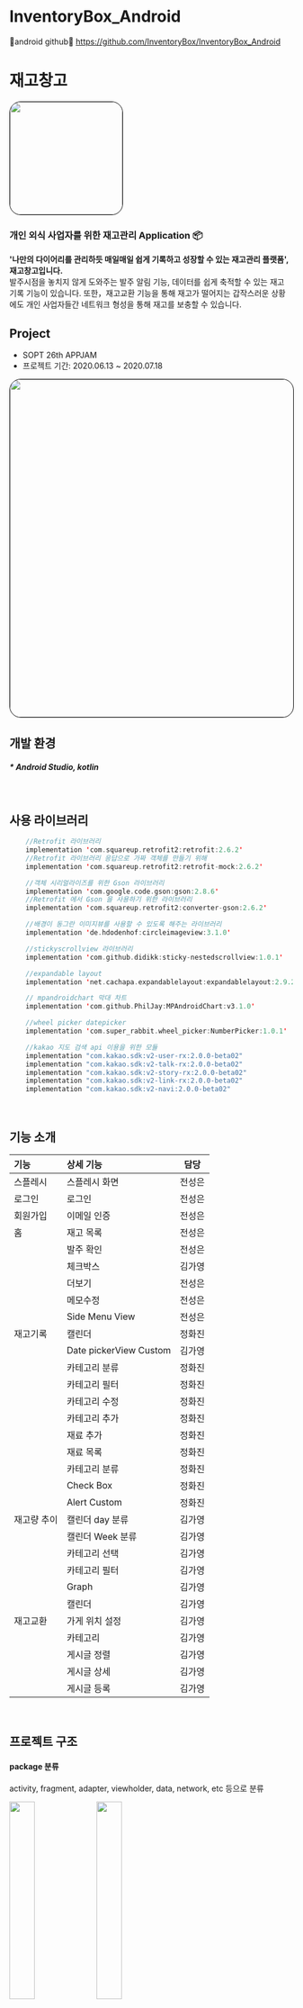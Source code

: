 
# InventoryBox_Android
🦖android github🦖 https://github.com/InventoryBox/InventoryBox_Android
<br>


# 재고창고
<img style="border: 1px solid black !important; border-radius:20px; " src="https://user-images.githubusercontent.com/63707317/86824314-f1be6380-c0c8-11ea-8893-e5856316f338.png" width="200px" />

###  개인 외식 사업자를 위한 재고관리 Application 📦
<b>'나만의 다이어리를 관리하듯 매일매일 쉽게 기록하고 성장할 수 있는 재고관리 플랫폼', 재고창고입니다. </b><br/>
발주시점을 놓치지 않게 도와주는 발주 알림 기능, 데이터를 쉽게 축적할 수 있는 재고 기록 기능이 있습니다. 
또한，재고교환 기능을 통해 재고가 떨어지는 갑작스러운 상황에도 개인 사업자들간 네트워크 형성을 통해 재고를 보충할 수 있습니다.
 <br>

## Project
* SOPT 26th APPJAM 
* 프로젝트 기간: 2020.06.13 ~ 2020.07.18

<img style="border: 1px solid black !important; border-radius:20px; " src="https://user-images.githubusercontent.com/63707317/86822421-92f7ea80-c0c6-11ea-965f-0d14951ce44e.png" width="600px" />
<br>

## 개발 환경
##### * Android Studio, kotlin
<br>

## 사용 라이브러리  
```kotlin
    //Retrofit 라이브러리
    implementation 'com.squareup.retrofit2:retrofit:2.6.2'
    //Retrofit 라이브러리 응답으로 가짜 객체를 만들기 위해
    implementation 'com.squareup.retrofit2:retrofit-mock:2.6.2'

    //객체 시리얼라이즈를 위한 Gson 라이브러리
    implementation 'com.google.code.gson:gson:2.8.6'
    //Retrofit 에서 Gson 을 사용하기 위한 라이브러리
    implementation 'com.squareup.retrofit2:converter-gson:2.6.2'

    //배경이 동그란 이미지뷰를 사용할 수 있도록 해주는 라이브러리
    implementation 'de.hdodenhof:circleimageview:3.1.0'

    //stickyscrollview 라이브러리
    implementation 'com.github.didikk:sticky-nestedscrollview:1.0.1'

    //expandable layout
    implementation 'net.cachapa.expandablelayout:expandablelayout:2.9.2'

    // mpandroidchart 막대 차트
    implementation 'com.github.PhilJay:MPAndroidChart:v3.1.0'

    //wheel picker datepicker
    implementation 'com.super_rabbit.wheel_picker:NumberPicker:1.0.1'

    //kakao 지도 검색 api 이용을 위한 모듈
    implementation "com.kakao.sdk:v2-user-rx:2.0.0-beta02"
    implementation "com.kakao.sdk:v2-talk-rx:2.0.0-beta02"
    implementation "com.kakao.sdk:v2-story-rx:2.0.0-beta02"
    implementation "com.kakao.sdk:v2-link-rx:2.0.0-beta02"
    implementation "com.kakao.sdk:v2-navi:2.0.0-beta02"

```

<br>
    
## 기능 소개
| 기능 | 상세 기능 | 담당 |
 |:--------|:--------|:--------:| 
 | 스플레시 | 스플레시 화면 | 전성은 | 
 | 로그인 | 로그인 | 전성은 | 
 | 회원가입 | 이메일 인증 | 전성은 |
 | 홈 | 재고 목록 | 전성은 | 
 |  | 발주 확인 | 전성은 |
 |  | 체크박스 | 김가영 |
 |  | 더보기 | 전성은 |
 |  | 메모수정 | 전성은 |
 |  | Side Menu View | 전성은 |
 | 재고기록 | 캘린더 | 정화진 |
 |  | Date pickerView Custom| 김가영 |
 |  | 카테고리 분류 | 정화진 |
 |  | 카테고리 필터 | 정화진 |
 |  | 카테고리 수정 | 정화진 |
 |  | 카테고리 추가 | 정화진 |
 |  | 재료 추가 | 정화진 |
 |  | 재료 목록 | 정화진 |
 |  | 카테고리 분류 | 정화진 |
 |  | Check Box | 정화진 |
 |  | Alert Custom | 정화진 |
 | 재고량 추이 | 캘린더 day 분류 | 김가영 |
 | | 캘린더 Week 분류 | 김가영 |
 | | 카테고리 선택 | 김가영 |
 | | 카테고리 필터 | 김가영 |
 | | Graph | 김가영 |
 | | 캘린더 | 김가영 |
 | 재고교환 | 가게 위치 설정 | 김가영 |
 | | 카테고리 | 김가영 |
 | | 게시글 정렬 | 김가영 |
 | | 게시글 상세 | 김가영 |
 | | 게시글 등록 | 김가영 |
 <br>

## 프로젝트 구조
#### package 분류
activity, fragment, adapter, viewholder, data, network, etc 등으로 분류
<div>
<img src="https://user-images.githubusercontent.com/51014789/86890258-ff5f0200-c137-11ea-9c0d-9a2b7186c357.PNG" width="30%">
<img src="https://user-images.githubusercontent.com/51014789/86890495-5b298b00-c138-11ea-9524-b49bc3198f9e.PNG" width="30%">
</div>
 
<br>

## 핵심 기능 구현 방법 및 구현 화면
#### <회원가입 및 로그인>




#### <홈>

체크박스 - onHomeCheckLister를 이용하여 체크박스와 체크리스트를 연결 <br>
'자세히' 버튼을 눌러 최근 5일의 재고 추이를 확인 - expandable list view 와 MPAndroidChart 이용 <br>

<br>
<div>
<img src="https://user-images.githubusercontent.com/51014789/86896139-82845600-c140-11ea-856b-2d6f2bb3d5aa.PNG" width="23%">
<img src="https://user-images.githubusercontent.com/51014789/86896147-86b07380-c140-11ea-8d2a-4bd247ec5d36.PNG" width="23%">
<img src="https://user-images.githubusercontent.com/51014789/86896766-70ef7e00-c141-11ea-96e3-8e67acb837ca.PNG" width="23%">
</div>
<br>  
  
#### <재고 기록>

WheelPicker 라이브러리를 이용하여 커스텀 데이트 피커 제작<br>


<div>
<img src = "https://user-images.githubusercontent.com/61824695/87776889-76487900-c863-11ea-8322-7b21cb50cd7a.png" width="23%">
<img src = "https://user-images.githubusercontent.com/61824695/87776955-9415de00-c863-11ea-84be-02152dbf068f.png" width = "23%">
<img src = "https://user-images.githubusercontent.com/61824695/87776699-2073d100-c863-11ea-822c-28ece52d3e8d.png" width = "23%">
</div>
<br>

#### <재고량 추이>

MPAndroidChart 이용하여 주간 그래프 구현<br>
MPAndroidChart 이용하여 비교 그래프 구현<br>
<div>
<img src="https://user-images.githubusercontent.com/61824695/87776524-e0ace980-c862-11ea-85f6-0993f9dec3c5.png" width="23%">
<img src="https://user-images.githubusercontent.com/61824695/87776606-00dca880-c863-11ea-8f72-a2e56ba741b1.png width="23%">
</div>
<br>

#### <재고 교환>

Kakao API 이용, 주소 검색 <br>

<div>
<img src="https://user-images.githubusercontent.com/60654009/87759503-5f952880-c849-11ea-8cc0-68f2eef84779.png" width="23%">
</div>
<br>
 
## A-1 ConstraintLayout을 사용한 화면 개발
### 1. match_constraint, chain, guideline 등 constraintLayout의 다양한 속성 활용

레이아웃을 짤 때 margin으로 여백을 주기보다는 constraintLayout의 guideline 속성을 이용하여 뷰들을 guideline에 맞추었다. <br>
ex)
<br>
<div>
 <img src="https://user-images.githubusercontent.com/51014789/87706249-24a7dc00-c7da-11ea-99aa-e57e6a2aca6a.PNG" width="23%">
 <img src="https://user-images.githubusercontent.com/51014789/87706625-c7605a80-c7da-11ea-99c6-d81337661169.PNG" width="23%">
 <img src="https://user-images.githubusercontent.com/51014789/86891495-e8211400-c139-11ea-9a06-05d28b1a8aa5.PNG" width="22%">
 <img src="https://user-images.githubusercontent.com/60654009/86902091-73090b00-c148-11ea-882e-32e91df68466.png" width="23%">
</div>
<br>
 
* activity_login.xml에서 guideline과 match_constraint 이용
guideline을 이용하여 양쪽 여백을 맞추고 뷰들의 width를 match_constraint로 하여 guideline에 꽉 차게 지정했다.

* activity_sign_up.xml에서 match_constraint, chain, guideline 이용
guideline을 이용하여 양쪽 여백을 맞추고 뷰들의 width를 match_constraint로 하여 guideline에 꽉 차게 지정했고, chain을 이용하여 각 뷰들을 연결했다.

* activity_drawer.xml에서 chain 속성 활용
각 항목들을 프로필 constraintlayout과 chain으로 연결하고 Vertical chainStyle을 packed로 지정하여 붙였다.

* activity_drawer.xml에서 match_constraint 속성 활용
레이아웃에 각 메뉴들을 꽉 차게 맞추기 위해 모든 메뉴들의 layut_width에 0dp로 match_constraint 속성을 적용했다.

* activity_add.xml에서 guidline 속성 활용

* fragment_graph_detail.xml 에서 guideline 속성, match_constraint 사용

* fragment_graph_detail.xml 에서 guideline 속성 활용
왼쪽에 같은 margin 값을 주기 위해 guideline을 만든 후 constraint 적용
<br>

### 2. 제약조건의 연관성
뷰를 부모와 연관지어 여백을 적용하는 방식이 아니라 가까운 뷰에게 제약조건을 걸어 여백을 통해 위치를 지정했다.

<br>

### 3. width, height 속성에 match_parent, wrap_content, match_constraint 위주로 사용

* textView의 text 내용에 따라 크기가 달라져야 하는 경우가 많기 때문에 width 속성에 wrap_content 속성 위주로 사용
ex) 사용자 이름, 주소, 날짜, 발주 확인 목록 등
* activity_drawer.xml에 match_constraint를 활용하여 레이아웃에 각 메뉴들을 꽉 차게 지정
* 회원가입, 로그인 뷰에서 match_constraint를 활용하여 guideline에 각 editText 뷰들을 꽉 차게 지정

<br>

## A-2 kotlin collection의 확장함수 사용 / custom 확장 함수 사용

### kotlin collection의 확장함수 사용
#### map

GraphFragment 에서 category에 해당하는 값들을 새로운 arrayList에 넣어 adapter 에 반영해주기
```kotlin
if(category_idx>1){  
  sorted_datas_graph = datas_graph.filter {  
  it.categoryIdx==category_idx  
    }.toMutableList()
graph_adapter.datas = sorted_datas_graph
graph_adapter.notifyDataSetChanged()
```

ExchangeFoodFragment, ExchangeProductFragment 에서 해당하는 data 들만 넣어주기
```kotlin
for(data in it.data.postInfo){  
  datas.add(data)  
}  
val sorted : MutableList<PostInfo> = datas.filter {data->  
  data.isFood==1  
}.toMutableList()  
exchangeRVAdapter.datas=sorted  
exchangeRVAdapter.notifyDataSetChanged()
' ' 



### custom 확장 함수 사용
#### customEnqueue

kotlin extension을 이용한 메소드를 적용하였다. 통신 부분마다 customEnqueue 함수를 이용하여 반복되는 요소들을 줄일 수 있었다.

```kotlin
fun<ResponseType> Call<ResponseType>.customEnqueue(
    onFail:()-> Unit={ Log.d("network", "통신 실패")},
    onSuccess:(ResponseType)->Unit,
    onError:()->Unit={}
){
    this.enqueue(object: Callback<ResponseType> {
        override fun onFailure(call: Call<ResponseType>, t: Throwable){
            onFail()
            Log.d("network", t.message)
        }

        override fun onResponse(call: Call<ResponseType>, response: Response<ResponseType>){
            response.body()?.let{
                onSuccess(it)
            }?:onError()
            Log.d("network", response.message())
            Log.d("network", response.code().toString())
        }
    })
}
```

#### getColorFromRes
```kotlin
// color res id로부터 color 값 반환
fun Context.getColorFromRes(color:Int):Int{
    return ContextCompat.getColor(this, color)
}
```

#### draw5DaysGraph
```kotlin
// datas : 최근 5일 재고량 int arraylist
// day : 마지막 재고량의 요일 - 일요일(0) ~ 토요일(6)
fun BarChart.draw5DaysGraph(context: Context, datas : ArrayList<Int>, day : Int, count_noti:Int) {

    this.setTouchEnabled(false)
    datas.add(0,-1)
    datas.add(0,-1)

    var data : BarData = createChartData(context, datas,count_noti)
    configureChartAppearance( this,context, day)
    prepareChartData(context, this, data)

    //bar 위에 value 위치하도
    this.setDrawValueAboveBar(true)
    //알림 개수 라인 그리기
    if(count_noti != -1){
        drawAxisLine(context, this, count_noti)
    }
}

// num에 해당하는 value의 수평선 그린
private fun drawAxisLine(context: Context, barchart : BarChart, num : Int) {
    val line : LimitLine = LimitLine(num.toFloat(), "발주 알림 개수 $num")
    barchart.axisLeft.addLimitLine(line)
    line.lineColor= context.getColorFromRes(R.color.yellow)
    line.labelPosition = LimitLine.LimitLabelPosition.LEFT_TOP
    line.lineWidth=1f
    line.textColor = context.getColorFromRes(R.color.yellow)
    line.typeface = ResourcesCompat.getFont(context, R.font.nanum_square_extra_bold )
    line.textSize = 12f
    // y 축으로부터 거리 설정
    line.yOffset=3f
//    line.xOffset=-10f
//    barchart.animateX(2000)
//    barchart.animateY(2000)

}

// 데이터 받아서다
private fun prepareChartData(context: Context, barchart : BarChart, data: BarData) {
    //value text size 설정
    data.setValueTextSize(12f)
    // text color 설
    data.setValueTextColor(context.getColorFromRes(R.color.darkgrey))
    barchart.data=data
    barchart.invalidate()
}

// BarData만들기
private fun createChartData(context: Context, datas :ArrayList<Int>, count_noti: Int): BarData {
    val values: ArrayList<BarEntry> = ArrayList()

    for (i in 0..6){
        values.add(BarEntry(i.toFloat(), datas.get(i).toFloat()))
    }

    val set = CustomBarDataSet(values, "SET_LABEL",count_noti)
    set.colors=
            //listOf(ContextCompat.getColor(this,R.color.yellow),ContextCompat.getColor(this, R.color.gray))
        listOf(context.getColorFromRes(R.color.yellow), context.getColorFromRes(R.color.middlegrey))
    val dataSets = ArrayList<IBarDataSet>()
    dataSets.add(set)



    val data: BarData = BarData(dataSets)
    //value값을 int로
    data.setValueFormatter(object: ValueFormatter(){
        override fun getFormattedValue(value: Float): String {
            return if(value>=0) Math.round(value).toString() else "".toString()
        }
    })
    data.setValueTypeface(ResourcesCompat.getFont(context, R.font.nanum_square_extra_bold))

    //막대 너비 수정
    data.barWidth=0.2f

    return data
}

//chart 가 어떻가 보여질지
//day 는 마지막 데이터의 요일
private fun configureChartAppearance(barchart : BarChart, context: Context, day: Int) {


    val DAYS = arrayListOf<String>("일","월","화","수","목","금","토","일","월","화","수","목","금","토")
    val first_day  = if(day-4>=0) day-4 else day+3


//    Log.d("testtest","firstday = $first_day")
//    val day5 = arrayListOf<String>("","","일","월","화","수","목")
    val day5 = arrayListOf<String>("","")

    for(i in first_day..(first_day+4)){
        day5.add(DAYS.get(i))
    }
    for(i in day5){
//        Log.d("testtest","$i")
    }

    barchart.description.isEnabled=false
    barchart.setDrawValueAboveBar(false)

    //legend없애기
    barchart.legend.isEnabled=false

    val renderer=RoundedChartRenderer(barchart, barchart.animator, barchart.viewPortHandler)

    renderer.setmRadius(30f)
    barchart.renderer = renderer



    val x_axis = barchart.xAxis

    //x축 bottom에 위치
    x_axis.position= XAxis.XAxisPosition.BOTTOM
    //x축에 요일 입력
    x_axis.granularity=1f
    x_axis.setDrawGridLines(false)
    x_axis.valueFormatter= object : ValueFormatter(){
        override fun getFormattedValue(value:Float): String {
            return day5.get(value.toInt())
//            return value.toString()
        }
    }
    x_axis.typeface= ResourcesCompat.getFont(context, R.font.nanum_square_bold )
    x_axis.textSize=11f
//    x_axis.spaceMin = 5f

    //y축의 활성화 없애개
    val axisLeft = barchart.axisLeft
    axisLeft.granularity=1f
    axisLeft.axisMinimum= 0f
    axisLeft.labelCount=5
    axisLeft.setDrawAxisLine(false)
    axisLeft.setDrawLabels(false)
    axisLeft.setDrawGridLines(false)

    val axisRight = barchart.axisRight



    axisRight.isEnabled=false


}
```

#### drawDoubleGraph
```kotlin
fun BarChart.drawDoubleGraph(context:Context, data1: ArrayList<Int>,data2 : ArrayList<Int>){

    this.setTouchEnabled(false)

    var values1 = ArrayList<BarEntry>()
    var values2 = ArrayList<BarEntry>()


    Log.d("drawdoublegraph",""+ data1.toString()+data2.toString())
    // data 만들기
    for(i in 0..6){
        Log.d("drawdoublegraph","a"+ data1[i] + data2[i])
        values1.add(BarEntry(i.toFloat(), data1[i].toFloat()))
        values2.add(BarEntry(i.toFloat(), data2[i].toFloat()))
    }

    val data_set1 =BarDataSet(values1,"")
    val data_set2 =BarDataSet(values2, "")

    data_set1.color= getColorFromRes(context, R.color.middlegrey)
    data_set2.color= getColorFromRes(context, R.color.yellow)


    val data_sets = ArrayList<IBarDataSet>()
    data_sets.add(data_set1)
    data_sets.add(data_set2)

    val datas = BarData(data_sets)
    datas.setValueTextSize(12f)
//    data.setValueTextColor(context.getColorFromRes(R.color.darkgrey))
    datas.setValueTextColor(context.getColorFromRes(R.color.darkgrey))
    datas.setValueTextSize(9f)
    datas.setValueTypeface(ResourcesCompat.getFont(context, R.font.nanum_square_extra_bold))

    datas.setValueFormatter(object :ValueFormatter(){
        override fun getFormattedValue(value: Float): String {
            return if(value>=0)Math.round(value).toString()else ""
        }
    })


    datas.barWidth=0.15f
    this.data=datas
    this.invalidate()
    this.groupBars(-0.5f, 0.5f, 0.1f)




    setAxis(context, this)
    //legend 제거
//    this.legend.isEnabled=false
    this.legendRenderer
    //legend custom
    val legendEntry1 = LegendEntry("첫번째", Legend.LegendForm.LINE, 10f, 2f, null, context.getColorFromRes(R.color.middlegrey))
    val legendEntry2 = LegendEntry("두번째", Legend.LegendForm.LINE, 10f, 2f, null, context.getColorFromRes(R.color.yellow))

    this.legend.setCustom(arrayListOf(legendEntry1, legendEntry2))
    this.legend.isEnabled=true
    this.legend.horizontalAlignment = Legend.LegendHorizontalAlignment.RIGHT
    this.legend.verticalAlignment = Legend.LegendVerticalAlignment.TOP
    this.legend.typeface = ResourcesCompat.getFont(context,R.font.nanum_square_extra_bold )
    this.legend.textColor = context.getColorFromRes(R.color.darkgrey)

    //동그란 모
    val renderer=RoundedChartRenderer(this, this.animator, this.viewPortHandler)
    renderer.setmRadius(30f)
    this.renderer = renderer

    this.description.isEnabled=false

//    var max = this.yChartMax
//    drawAxisLine(this, max.toInt())
//    drawAxisLine(this, max.toInt()/2)



}

fun setAxis(context: Context,barchart:BarChart) {
    val x_axis = barchart.xAxis
    val left_axis = barchart.axisLeft
    val right_axis = barchart.axisRight

    val DAYS= arrayListOf<String>("일","월","화","수","목","금","토")

    //x축에 일-월 표시
    x_axis.valueFormatter=object :ValueFormatter(){
        override fun getFormattedValue(value: Float): String {
            return DAYS.get(value.toInt())
        }
    }
    //label은 바닥에 위치하도록
    x_axis.position=XAxis.XAxisPosition.BOTTOM
    x_axis.setDrawGridLines(false)
    x_axis.typeface= ResourcesCompat.getFont(context,R.font.nanum_square_bold )
    x_axis.textSize=11f

    left_axis.setDrawGridLines(false)
    left_axis.setDrawLabels(false)
    left_axis.setDrawAxisLine(false)
    left_axis.axisMinimum=0f
    left_axis.granularity=10f

    right_axis.isEnabled=false



//    left_axis.isEnabled=false
//
//
//    right_axis.setDrawLabels(false)
//    right_axis.setDrawAxisLine(false)
//    right_axis.isEnabled=false)

}

fun getColorFromRes(context: Context, color : Int) :Int{
    return ContextCompat.getColor(context, color)
}
private fun drawAxisLine(barchart: BarChart, num : Int) {
    val line : LimitLine = LimitLine(num.toFloat())
    barchart.axisLeft.addLimitLine(line)
//    line.lineColor= getColorFromRes(R.color.yellow)

}
```

#### drawSingleGraph
```kotlin
// 일요일에서 월요일까지의 데이터를 ArrayList로 전달받아 그래프를 그려주는 함수

fun BarChart.drawSingleGraph(context: Context, datas : ArrayList<Int>, count_noti:Int) {

    this.setTouchEnabled(false)

    var data : BarData = createChartData(context, datas,count_noti)
    configureChartAppearance( this,context)
    prepareChartData(context, this, data)

    //bar 위에 value 위치하도
    this.setDrawValueAboveBar(true)
    //알림 개수 라인 그리기
    if(count_noti > 0){
        drawAxisLine(context, this, count_noti)
    }else{
        this.axisLeft.removeAllLimitLines()
    }
}

// num에 해당하는 value의 수평선 그린
private fun drawAxisLine(context: Context, barchart : BarChart, num : Int) {

    barchart.axisLeft.removeAllLimitLines()
    val line :LimitLine = LimitLine(num.toFloat())
    barchart.axisLeft.addLimitLine(line)
    line.lineColor= context.getColorFromRes(R.color.yellow)
    line.lineWidth=1f
//    barchart.animateX(2000)
//    barchart.animateY(2000)

}

// 데이터 받아서다
private fun prepareChartData(context: Context, barchart : BarChart,data: BarData) {
    //value text size 설정
    data.setValueTextSize(12f)
    // text color 설
    data.setValueTextColor(context.getColorFromRes(R.color.darkgrey))
    barchart.data=data
    barchart.invalidate()
}

// BarData만들기
private fun createChartData(context: Context, datas :ArrayList<Int>, count_noti: Int): BarData {
    val values: ArrayList<BarEntry> = ArrayList()

    for (i in 0..6){
        values.add(BarEntry(i.toFloat(), datas.get(i).toFloat()))
    }

    val set = CustomBarDataSet(values, "SET_LABEL", count_noti)
    set.colors=
            //listOf(ContextCompat.getColor(this,R.color.yellow),ContextCompat.getColor(this, R.color.gray))
        listOf(context.getColorFromRes(R.color.yellow), context.getColorFromRes(R.color.middlegrey))
    val dataSets = ArrayList<IBarDataSet>()
    dataSets.add(set)



    val data:BarData = BarData(dataSets)
    //value값을 int로
   data.setValueFormatter(object: ValueFormatter(){
        override fun getFormattedValue(value: Float): String {
            return if(value>=0) Math.round(value).toString() else "".toString()
        }
    })
    data.setValueTypeface(ResourcesCompat.getFont(context, R.font.nanum_square_extra_bold))

    //막대 너비 수정
    data.barWidth=0.2f

    return data
}

//chart 가 어떻가 보여질
private fun configureChartAppearance(barchart : BarChart, context: Context) {


    val DAYS = arrayListOf<String>("일","월","화","수","목","금","토")

    barchart.description.isEnabled=false
    barchart.setDrawValueAboveBar(false)

    //legend없애기
    barchart.legend.isEnabled=false

    val renderer=RoundedChartRenderer(barchart, barchart.animator, barchart.viewPortHandler)

    renderer.setmRadius(30f)
    barchart.renderer = renderer



    val x_axis = barchart.xAxis

    //x축 bottom에 위치
    x_axis.position=XAxis.XAxisPosition.BOTTOM
    //x축에 요일 입력
    x_axis.setDrawGridLines(false)
    x_axis.valueFormatter= object : ValueFormatter(){
        override fun getFormattedValue(value:Float): String {
            return DAYS.get(value.toInt())
        }
    }
    x_axis.typeface=ResourcesCompat.getFont(context,R.font.nanum_square_bold )
    x_axis.textSize=11f
//    x_axis.spaceMin = 5f

    //y축의 활성화 없애개
    val axisLeft = barchart.axisLeft
    axisLeft.granularity=10f
    axisLeft.axisMinimum= 0f
    axisLeft.setDrawAxisLine(false)
    axisLeft.setDrawTopYLabelEntry(false)
    axisLeft.setDrawZeroLine(false)
    axisLeft.setDrawLabels(false)
    axisLeft.setDrawGridLines(false)

    val axisRight = barchart.axisRight



    axisRight.isEnabled=false


}

```
ExchangeFoodFragment
```kotlin
fun TextView.categorySetClicked(context: Context){  
  this.background = ContextCompat.getDrawable(context, R.drawable.rec18_yellow)  
  this.setTextColor(context.getColor(R.color.white))  
}  
fun TextView.categorySetUnClicked(context: Context){  
  this.background = null  
 this.setTextColor(context.getColor(R.color.grey))  
}
```


----
<br>

## 💻 Developer

* [김가영](https://github.com/jujube0)
* [전성은](https://github.com/cse0616)
* [정화진](https://github.com/hjh1161514)



